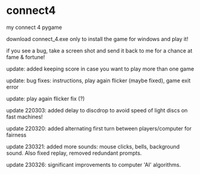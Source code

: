 # connect4
my connect 4 pygame

download connect_4.exe only to install the game for windows and play it!

if you see a bug, take a screen shot and send it back to me for a chance at fame & fortune!

update: added keeping score in case you want to play more than one game

update: bug fixes: instructions, play again flicker (maybe fixed), game exit error

update: play again flicker fix (?)

update 220303: added delay to discdrop to avoid speed of light discs on fast machines!

update 220320: added alternating first turn between players/computer for fairness

update 230321: added more sounds: mouse clicks, bells, background sound. Also fixed replay, removed redundant prompts.

update 230326: significant improvements to computer 'AI' algorithms.
